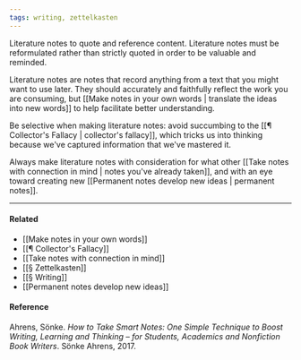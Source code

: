 ```yaml
---
tags: writing, zettelkasten
---
```


Literature notes to quote and reference content. Literature notes must be
reformulated rather than strictly quoted in order to be valuable and reminded.

Literature notes are notes that record anything from a text that you might want
to use later. They should accurately and faithfully reflect the work you are
consuming, but
[[Make notes in your own words | translate the ideas into new words]] to help
facilitate better understanding.

Be selective when making literature notes: avoid succumbing to the
[[¶ Collector's Fallacy | collector's fallacy]], which tricks us into thinking
because we've captured information that we've mastered it.

Always make literature notes with consideration for what other
[[Take notes with connection in mind | notes you've already taken]], and with an
eye toward creating new [[Permanent notes develop new ideas | permanent notes]].

---

#### Related

- [[Make notes in your own words]]
- [[¶ Collector's Fallacy]]
- [[Take notes with connection in mind]]
- [[§ Zettelkasten]]
- [[§ Writing]]
- [[Permanent notes develop new ideas]]

#### Reference

Ahrens, Sönke. _How to Take Smart Notes: One Simple Technique to Boost Writing,
Learning and Thinking – for Students, Academics and Nonfiction Book Writers_.
Sönke Ahrens, 2017.
